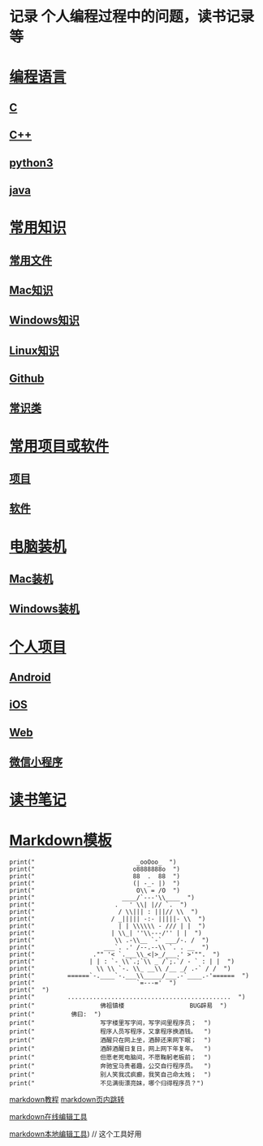 # 记录 个人编程过程中的问题，读书记录等

# [编程语言](language/)

   ## [C](language/c.md)

   ## [C++](language/cpp.md)

   ## [python3](language/python3.md)

   ## [java](language/java.md)

# [常用知识](common/)

## [常用文件](common/common_file.md)

## [Mac知识](common/common_mac.md)

## [Windows知识](common/common_win.md)

## [Linux知识](common/common_linux.md)

## [Github](common/common_github.md)

## [常识类](common/common_sense.md)

# [常用项目或软件](projection&software)

## [项目](projection&software/projection.md)

## [软件](projection&software/software.md)

# [电脑装机](installation)

## [Mac装机](installation/installation_mac.md)

## [Windows装机](installation/installation_win.md)

# [个人项目](personalprojection/)

## [Android](personalprojection/android.md)

## [iOS](personalprojection/ios.md)

## [Web](personalprojection/web.md)

## [微信小程序](personalprojection/wechat_miniapp.md)

# [读书笔记](notes/)

# [Markdown模板](markdownmodel/markdown.md)











```
print("                            _ooOoo_  ")
print("                           o8888888o  ")
print("                           88  .  88  ")
print("                           (| -_- |)  ")
print("                            O\\ = /O  ")
print("                        ____/`---'\\____  ")
print("                      .   ' \\| |// `.  ")
print("                       / \\||| : |||// \\  ")
print("                     / _||||| -:- |||||- \\  ")
print("                       | | \\\\\\ - /// | |  ")
print("                     | \\_| ''\\---/'' | |  ")
print("                      \\ .-\\__ `-` ___/-. /  ")
print("                   ___`. .' /--.--\\ `. . __  ")
print("                ."" '< `.___\\_<|>_/___.' >'"".  ")
print("               | | : `- \\`.;`\\ _ /`;.`/ - ` : | |  ")
print("                 \\ \\ `-. \\_ __\\ /__ _/ .-` / /  ")
print("         ======`-.____`-.___\\_____/___.-`____.-'======  ")
print("                            `=---='  ")
print("  ")
print("         .............................................  ")
print("                  佛祖镇楼                  BUG辟易  ")
print("          佛曰:  ")
print("                  写字楼里写字间，写字间里程序员；  ")
print("                  程序人员写程序，又拿程序换酒钱。  ")
print("                  酒醒只在网上坐，酒醉还来网下眠；  ")
print("                  酒醉酒醒日复日，网上网下年复年。  ")
print("                  但愿老死电脑间，不愿鞠躬老板前；  ")
print("                  奔驰宝马贵者趣，公交自行程序员。  ")
print("                  别人笑我忒疯癫，我笑自己命太贱；  ")
print("                  不见满街漂亮妹，哪个归得程序员？")
```

[markdown教程](https://www.runoob.com/markdown/md-tutorial.html) [markdown页内跳转](https://www.cnblogs.com/JohnTsai/p/4027229.html)

[markdown在线编辑工具](https://pandao.github.io/editor.md/)

[markdown本地编辑工具](https://typora.io/)) // 这个工具好用
